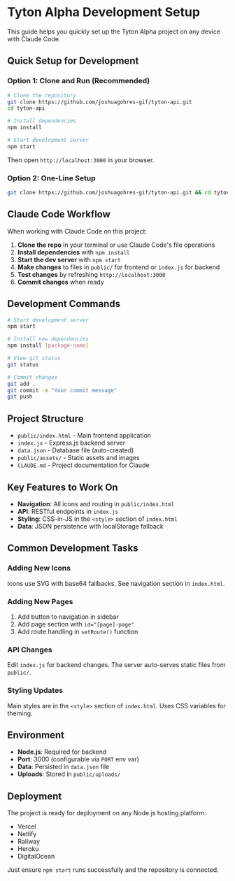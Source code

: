 # Tyton Alpha Development Setup

This guide helps you quickly set up the Tyton Alpha project on any device with Claude Code.

## Quick Setup for Development

### Option 1: Clone and Run (Recommended)

```bash
# Clone the repository
git clone https://github.com/joshuagohres-gif/tyton-api.git
cd tyton-api

# Install dependencies
npm install

# Start development server
npm start
```

Then open `http://localhost:3000` in your browser.

### Option 2: One-Line Setup

```bash
git clone https://github.com/joshuagohres-gif/tyton-api.git && cd tyton-api && npm install && npm start
```

## Claude Code Workflow

When working with Claude Code on this project:

1. **Clone the repo** in your terminal or use Claude Code's file operations
2. **Install dependencies** with `npm install`
3. **Start the dev server** with `npm start`
4. **Make changes** to files in `public/` for frontend or `index.js` for backend
5. **Test changes** by refreshing `http://localhost:3000`
6. **Commit changes** when ready

## Development Commands

```bash
# Start development server
npm start

# Install new dependencies
npm install [package-name]

# View git status
git status

# Commit changes
git add .
git commit -m "Your commit message"
git push
```

## Project Structure

- `public/index.html` - Main frontend application
- `index.js` - Express.js backend server
- `data.json` - Database file (auto-created)
- `public/assets/` - Static assets and images
- `CLAUDE.md` - Project documentation for Claude

## Key Features to Work On

- **Navigation**: All icons and routing in `public/index.html`
- **API**: RESTful endpoints in `index.js`
- **Styling**: CSS-in-JS in the `<style>` section of `index.html`
- **Data**: JSON persistence with localStorage fallback

## Common Development Tasks

### Adding New Icons
Icons use SVG with base64 fallbacks. See navigation section in `index.html`.

### Adding New Pages
1. Add button to navigation in sidebar
2. Add page section with `id="[page]-page"`
3. Add route handling in `setRoute()` function

### API Changes
Edit `index.js` for backend changes. The server auto-serves static files from `public/`.

### Styling Updates
Main styles are in the `<style>` section of `index.html`. Uses CSS variables for theming.

## Environment

- **Node.js**: Required for backend
- **Port**: 3000 (configurable via `PORT` env var)
- **Data**: Persisted in `data.json` file
- **Uploads**: Stored in `public/uploads/`

## Deployment

The project is ready for deployment on any Node.js hosting platform:
- Vercel
- Netlify
- Railway
- Heroku
- DigitalOcean

Just ensure `npm start` runs successfully and the repository is connected.